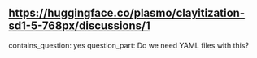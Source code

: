 ## https://huggingface.co/plasmo/clayitization-sd1-5-768px/discussions/1

contains_question: yes
question_part: Do we need YAML files with this?